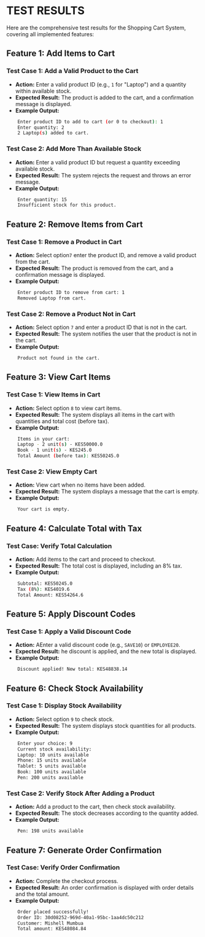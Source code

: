 # **TEST RESULTS**
Here are the comprehensive test results for the Shopping Cart System, covering all implemented features:
## **Feature 1: Add Items to Cart**
### Test Case 1: Add a Valid Product to the Cart
<ul>
<li> <b>Action:</b> Enter a valid product ID (e.g., <code>1</code> for "Laptop") and a quantity within available stock.</li>
<li><b>Expected Result:</b> The product is added to the cart, and a confirmation message is displayed.</li>
<li><b>Example Output:</b></li>
</ul>

```bash
    Enter product ID to add to cart (or 0 to checkout): 1
    Enter quantity: 2
    2 Laptop(s) added to cart.
``` 
### Test Case 2: Add More Than Available Stock
<ul>
<li> <b>Action:</b> Enter a valid product ID but request a quantity exceeding available stock.</li>
<li><b>Expected Result:</b> The system rejects the request and throws an error message.</li>
<li><b>Example Output:</b></li>
</ul>

```bash
    Enter quantity: 15
    Insufficient stock for this product.
``` 

## **Feature 2: Remove Items from Cart**
### Test Case 1: Remove a Product in Cart
<ul>
<li> <b>Action:</b> Select option<code>7</code> enter the product ID, and remove a valid product from the cart.</li>
<li><b>Expected Result:</b> The product is removed from the cart, and a confirmation message is displayed.</li>
<li><b>Example Output:</b></li>
</ul>

```bash
    Enter product ID to remove from cart: 1
    Removed Laptop from cart.
``` 
### Test Case 2: Remove a Product Not in Cart
<ul>
<li> <b>Action:</b> Select option <code>7</code> and enter a product ID that is not in the cart.</li>
<li><b>Expected Result:</b> The system notifies the user that the product is not in the cart.</li>
<li><b>Example Output:</b></li>
</ul>

```bash
    Product not found in the cart.
``` 

## **Feature 3: View Cart Items**
### Test Case 1: View Items in Cart
<ul>
<li> <b>Action:</b> Select option <code>8</code> to view cart items.</li>
<li><b>Expected Result:</b> The system displays all items in the cart with quantities and total cost (before tax).</li>
<li><b>Example Output:</b></li>
</ul>

```bash
    Items in your cart:
    Laptop - 2 unit(s) - KES50000.0
    Book - 1 unit(s) - KES245.0
    Total Amount (before tax): KES50245.0
``` 
### Test Case 2: View Empty Cart
<ul>
<li> <b>Action:</b> View cart when no items have been added.</li>
<li><b>Expected Result:</b> The system displays a message that the cart is empty.</li>
<li><b>Example Output:</b></li>
</ul>

```bash
    Your cart is empty.
``` 
## **Feature 4: Calculate Total with Tax**
### Test Case: Verify Total Calculation
<ul>
<li> <b>Action:</b> Add items to the cart and proceed to checkout.</li>
<li><b>Expected Result:</b> The total cost is displayed, including an 8% tax.</li>
<li><b>Example Output:</b></li>
</ul>

```bash
    Subtotal: KES50245.0
    Tax (8%): KES4019.6
    Total Amount: KES54264.6
``` 
## **Feature 5: Apply Discount Codes**
### Test Case 1: Apply a Valid Discount Code
<ul>
<li> <b>Action:</b> AEnter a valid discount code (e.g., <code>SAVE10</code>) or <code>EMPLOYEE20</code>.</li>
<li><b>Expected Result:</b> he discount is applied, and the new total is displayed.</li>
<li><b>Example Output:</b></li>
</ul>

```bash
    Discount applied! New total: KES48838.14
``` 

## **Feature 6: Check Stock Availability**
### Test Case 1: Display Stock Availability
<ul>
<li> <b>Action:</b> Select option <code>9</code> to check stock.</li>
<li><b>Expected Result:</b>  The system displays stock quantities for all products.</li>
<li><b>Example Output:</b></li>
</ul>

```bash
    Enter your choice: 9
    Current stock availability:
    Laptop: 10 units available
    Phone: 15 units available
    Tablet: 5 units available
    Book: 100 units available
    Pen: 200 units available
``` 
### Test Case 2: Verify Stock After Adding a Product
<ul>
<li> <b>Action:</b> Add a product to the cart, then check stock availability.</li>
<li><b>Expected Result:</b> The stock decreases according to the quantity added.</li>
<li><b>Example Output:</b></li>
</ul>

```bash
    Pen: 198 units available
``` 

## **Feature 7: Generate Order Confirmation**
### Test Case: Verify Order Confirmation
<ul>
<li> <b>Action:</b> Complete the checkout process.</li>
<li><b>Expected Result:</b> An order confirmation is displayed with order details and the total amount.</li>
<li><b>Example Output:</b></li>
</ul>

```bash
    Order placed successfully!
    Order ID: 30d08252-969d-40a1-95bc-1aa4dc50c212
    Customer: Mishell Mumbua
    Total amount: KES48084.84
``` 